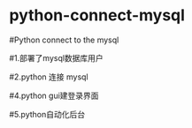 # python-connect-mysql
#Python connect to the mysql

#1.部署了mysql数据库用户

#2.python 连接 mysql

#4.python gui建登录界面

#5.python自动化后台

